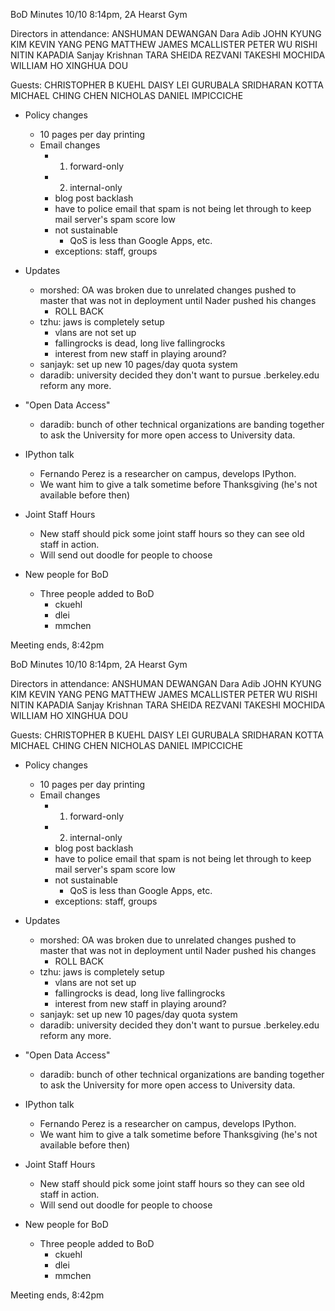 BoD Minutes 10/10
8:14pm, 2A Hearst Gym

Directors in attendance:
ANSHUMAN DEWANGAN <anshuman>
Dara Adib <daradib>
JOHN KYUNG KIM <johnkkim>
KEVIN YANG PENG <kpengboy>
MATTHEW JAMES MCALLISTER <mattmcal>
PETER WU <peterwu>
RISHI NITIN KAPADIA <rishikap>
Sanjay Krishnan <sanjayk>
TARA SHEIDA REZVANI <tararez>
TAKESHI MOCHIDA <tmochida>
WILLIAM HO <willh>
XINGHUA DOU <xinghuad>

Guests:
CHRISTOPHER B KUEHL <ckuehl>
DAISY LEI <dlei>
GURUBALA SRIDHARAN KOTTA <gurubala>
MICHAEL CHING CHEN <mmchen>
NICHOLAS DANIEL IMPICCICHE <nickimp>

- Policy changes
    - 10 pages per day printing
    - Email changes
        - 1) forward-only
        - 2) internal-only
        - blog post backlash
        - have to police email that spam is not being let through to keep mail server's spam score low
        - not sustainable
            - QoS is less than Google Apps, etc.
        - exceptions: staff, groups
        
- Updates
    - morshed: OA was broken due to unrelated changes pushed to master that was not in deployment until Nader pushed his changes
        - ROLL BACK
    - tzhu: jaws is completely setup
        - vlans are not set up
        - fallingrocks is dead, long live fallingrocks
        - interest from new staff in playing around?
    - sanjayk: set up new 10 pages/day quota system
    - daradib: university decided they don't want to pursue .berkeley.edu reform any more.
    
- "Open Data Access"
    - daradib: bunch of other technical organizations are banding together to ask the University for more open access to University data.
    
- IPython talk
    - Fernando Perez is a researcher on campus, develops IPython.
    - We want him to give a talk sometime before Thanksgiving (he's not available before then)

- Joint Staff Hours
    - New staff should pick some joint staff hours so they can see old staff in action.
    - Will send out doodle for people to choose

- New people for BoD
    - Three people added to BoD
        - ckuehl
        - dlei
        - mmchen
        
Meeting ends, 8:42pm

BoD Minutes 10/10
8:14pm, 2A Hearst Gym

Directors in attendance:
ANSHUMAN DEWANGAN <anshuman>
Dara Adib <daradib>
JOHN KYUNG KIM <johnkkim>
KEVIN YANG PENG <kpengboy>
MATTHEW JAMES MCALLISTER <mattmcal>
PETER WU <peterwu>
RISHI NITIN KAPADIA <rishikap>
Sanjay Krishnan <sanjayk>
TARA SHEIDA REZVANI <tararez>
TAKESHI MOCHIDA <tmochida>
WILLIAM HO <willh>
XINGHUA DOU <xinghuad>

Guests:
CHRISTOPHER B KUEHL <ckuehl>
DAISY LEI <dlei>
GURUBALA SRIDHARAN KOTTA <gurubala>
MICHAEL CHING CHEN <mmchen>
NICHOLAS DANIEL IMPICCICHE <nickimp>

- Policy changes
    - 10 pages per day printing
    - Email changes
        - 1) forward-only
        - 2) internal-only
        - blog post backlash
        - have to police email that spam is not being let through to keep mail server's spam score low
        - not sustainable
            - QoS is less than Google Apps, etc.
        - exceptions: staff, groups
        
- Updates
    - morshed: OA was broken due to unrelated changes pushed to master that was not in deployment until Nader pushed his changes
        - ROLL BACK
    - tzhu: jaws is completely setup
        - vlans are not set up
        - fallingrocks is dead, long live fallingrocks
        - interest from new staff in playing around?
    - sanjayk: set up new 10 pages/day quota system
    - daradib: university decided they don't want to pursue .berkeley.edu reform any more.
    
- "Open Data Access"
    - daradib: bunch of other technical organizations are banding together to ask the University for more open access to University data.
    
- IPython talk
    - Fernando Perez is a researcher on campus, develops IPython.
    - We want him to give a talk sometime before Thanksgiving (he's not available before then)

- Joint Staff Hours
    - New staff should pick some joint staff hours so they can see old staff in action.
    - Will send out doodle for people to choose

- New people for BoD
    - Three people added to BoD
        - ckuehl
        - dlei
        - mmchen
        
Meeting ends, 8:42pm

